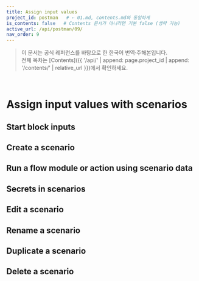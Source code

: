 ```yaml
---
title: Assign input values
project_id: postman   # ← 01.md, contents.md와 동일하게
is_contents: false   # Contents 문서가 아니라면 기본 false (생략 가능)
active_url: /api/postman/09/
nav_order: 9
---
```


> 이 문서는 공식 레퍼런스를 바탕으로 한 한국어 번역·주해본입니다.  
> 전체 목차는 [Contents]({{ '/api/' | append: page.project_id | append: '/contents/' | relative_url }})에서 확인하세요.

<br>

# Assign input values with scenarios

## Start block inputs
## Create a scenario
## Run a flow module or action using scenario data
## Secrets in scenarios
## Edit a scenario
## Rename a scenario
## Duplicate a scenario
## Delete a scenario
